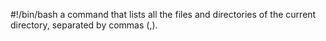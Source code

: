 #!/bin/bash
a command that lists all the files and directories of the current directory, separated by commas (,).
